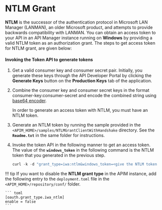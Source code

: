 # NTLM Grant

**NTLM** is the successor of the authentication protocol in Microsoft LAN Manager (LANMAN), an older Microsoft product, and attempts to provide backwards compatibility with LANMAN. You can obtain an access token to your API in an API Manager instance running on **Windows** by providing a valid NTLM token as an authorization grant. The steps to get access token for NTLM grant, are given below:

#### Invoking the Token API to generate tokens

1.  Get a valid consumer key and consumer secret pair. Initially, you generate these keys through the API Developer Portal by clicking the **Generate Keys** button on the **Production Keys** tab of the application.

2.  Combine the consumer key and consumer secret keys in the format consumer-key:consumer-secret and encode the combined string using [base64 encoder](http://base64encode.org).

    In order to generate an access token with NTLM, you must have an NTLM token.

3.  Generate an NTLM token by running the sample provided in the `<APIM_HOME>/samples/NTLMGrantClientWithHandshake` directory. See the **`Readme.txt`** in the same folder for instructions.

4.  Invoke the token API in the following manner to get an access token.
    The value of the **`windows_token`** in the following command is the NTLM token that you generated in the previous step.

    ``` java
    curl -k -d "grant_type=iwa:ntlm&windows_token=<give the NTLM token you got in step 3>" -H "Authorization: Basic <give the string you got in step2>" -H "Content-Type: application/x-www-form-urlencoded" https://localhost:8243/token
    ```

!!! tip
    If you want to disable the **NTLM grant type** in the APIM instance, add the following entry to the `deployment.toml` file in the `<APIM_HOME>/repository/conf/` folder.

    ``` toml
    [oauth.grant_type.iwa_ntlm]
    enable = false
    ```
